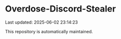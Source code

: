 # Overdose-Discord-Stealer

Last updated: 2025-06-02 23:14:23

This repository is automatically maintained.
